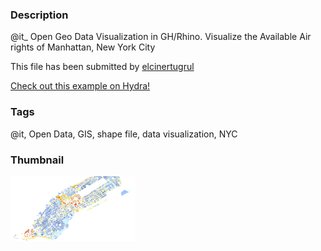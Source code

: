 ### Description 
@it_ Open Geo Data Visualization in GH/Rhino. Visualize the Available Air rights of Manhattan, New York City

This file has been submitted by [elcinertugrul](https://github.com/elcinertugrul)

[Check out this example on Hydra!](http://hydrashare.github.io/hydra/viewer?owner=elcinertugrul&fork=hydra&id=@it_NYC_AirRights)
### Tags 
@it, Open Data, GIS, shape file, data visualization, NYC
### Thumbnail 
![Screenshot](https://raw.githubusercontent.com/elcinertugrul/hydra/master/@it_NYC_AirRights/thumbnail.png)

